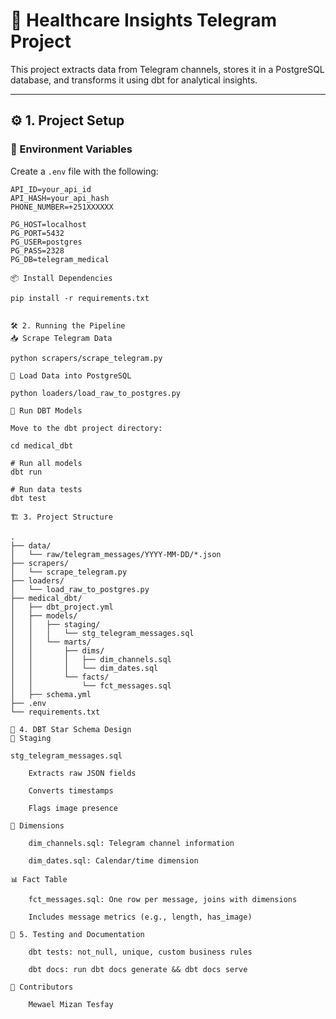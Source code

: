 # 🧠 Healthcare Insights Telegram Project

This project extracts data from Telegram channels, stores it in a PostgreSQL database, and transforms it using dbt for analytical insights.

---

## ⚙️ 1. Project Setup

### 🔐 Environment Variables

Create a `.env` file with the following:

```env
API_ID=your_api_id
API_HASH=your_api_hash
PHONE_NUMBER=+251XXXXXX

PG_HOST=localhost
PG_PORT=5432
PG_USER=postgres
PG_PASS=2328
PG_DB=telegram_medical

📦 Install Dependencies

pip install -r requirements.txt


🛠️ 2. Running the Pipeline
📥 Scrape Telegram Data

python scrapers/scrape_telegram.py

💾 Load Data into PostgreSQL

python loaders/load_raw_to_postgres.py

🔄 Run DBT Models

Move to the dbt project directory:

cd medical_dbt

# Run all models
dbt run

# Run data tests
dbt test

🏗️ 3. Project Structure

.
├── data/
│   └── raw/telegram_messages/YYYY-MM-DD/*.json
├── scrapers/
│   └── scrape_telegram.py
├── loaders/
│   └── load_raw_to_postgres.py
├── medical_dbt/
│   ├── dbt_project.yml
│   ├── models/
│   │   ├── staging/
│   │   │   └── stg_telegram_messages.sql
│   │   └── marts/
│   │       ├── dims/
│   │       │   ├── dim_channels.sql
│   │       │   └── dim_dates.sql
│   │       └── facts/
│   │           └── fct_messages.sql
│   ├── schema.yml
├── .env
└── requirements.txt

🧱 4. DBT Star Schema Design
🌟 Staging

stg_telegram_messages.sql

    Extracts raw JSON fields

    Converts timestamps

    Flags image presence

🧭 Dimensions

    dim_channels.sql: Telegram channel information

    dim_dates.sql: Calendar/time dimension

📊 Fact Table

    fct_messages.sql: One row per message, joins with dimensions

    Includes message metrics (e.g., length, has_image)

📑 5. Testing and Documentation

    dbt tests: not_null, unique, custom business rules

    dbt docs: run dbt docs generate && dbt docs serve

🙋 Contributors

    Mewael Mizan Tesfay